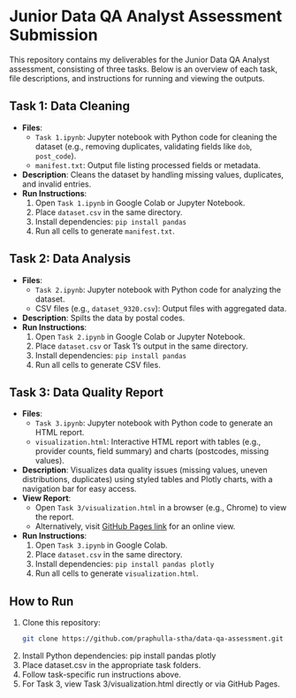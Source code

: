 # Junior Data QA Analyst Assessment Submission

This repository contains my deliverables for the Junior Data QA Analyst assessment, consisting of three tasks. Below is an overview of each task, file descriptions, and instructions for running and viewing the outputs.

## Task 1: Data Cleaning
- **Files**:
  - `Task 1.ipynb`: Jupyter notebook with Python code for cleaning the dataset (e.g., removing duplicates, validating fields like `dob`, `post_code`).
  - `manifest.txt`: Output file listing processed fields or metadata.
- **Description**: Cleans the dataset by handling missing values, duplicates, and invalid entries.
- **Run Instructions**:
  1. Open `Task 1.ipynb` in Google Colab or Jupyter Notebook.
  2. Place `dataset.csv` in the same directory.
  3. Install dependencies: `pip install pandas`
  4. Run all cells to generate `manifest.txt`.

## Task 2: Data Analysis
- **Files**:
  - `Task 2.ipynb`: Jupyter notebook with Python code for analyzing the dataset.
  - CSV files (e.g., `dataset_9320.csv`): Output files with aggregated data.
- **Description**: Spilts the data by postal codes.
- **Run Instructions**:
  1. Open `Task 2.ipynb` in Google Colab or Jupyter Notebook.
  2. Place `dataset.csv` or Task 1’s output in the same directory.
  3. Install dependencies: `pip install pandas`
  4. Run all cells to generate CSV files.

## Task 3: Data Quality Report
- **Files**:
  - `Task 3.ipynb`: Jupyter notebook with Python code to generate an HTML report.
  - `visualization.html`: Interactive HTML report with tables (e.g., provider counts, field summary) and charts (postcodes, missing values).
- **Description**: Visualizes data quality issues (missing values, uneven distributions, duplicates) using styled tables and Plotly charts, with a navigation bar for easy access.
- **View Report**:
  - Open `Task 3/visualization.html` in a browser (e.g., Chrome) to view the report.
  - Alternatively, visit [GitHub Pages link](https://praphulla-stha.github.io/data-qa-assessment/Task%203/visualization.html) for an online view.
- **Run Instructions**:
  1. Open `Task 3.ipynb` in Google Colab.
  2. Place `dataset.csv` in the same directory.
  3. Install dependencies: `pip install pandas plotly`
  4. Run all cells to generate `visualization.html`.

## How to Run
1. Clone this repository:
   ```bash
   git clone https://github.com/praphulla-stha/data-qa-assessment.git
2. Install Python dependencies:
   pip install pandas plotly
3. Place dataset.csv in the appropriate task folders.
4. Follow task-specific run instructions above.
5. For Task 3, view Task 3/visualization.html directly or via GitHub Pages.
